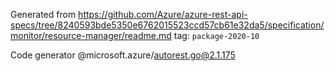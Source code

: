 Generated from https://github.com/Azure/azure-rest-api-specs/tree/8240593bde5350e6762015523ccd57cb61e32da5/specification/monitor/resource-manager/readme.md tag: `package-2020-10`

Code generator @microsoft.azure/autorest.go@2.1.175


